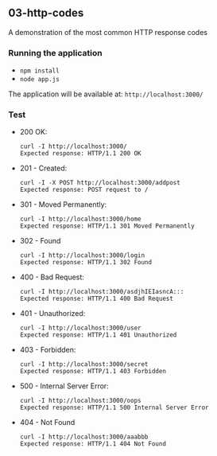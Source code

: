 ## 03-http-codes
A demonstration of the most common HTTP response codes

### Running the application
  - `npm install`
  - `node app.js`

The application will be available at: `http://localhost:3000/`

### Test
  - 200 OK:
    ```
    curl -I http://localhost:3000/
    Expected response: HTTP/1.1 200 OK
    ```
  - 201 - Created:
    ```
    curl -I -X POST http://localhost:3000/addpost
    Expected response: POST request to /
    ```
  - 301 - Moved Permanently:
    ```
    curl -I http://localhost:3000/home
    Expected response: HTTP/1.1 301 Moved Permanently
    ```
  - 302 - Found
    ```
    curl -I http://localhost:3000/login
    Expected response: HTTP/1.1 302 Found
    ```
  - 400 - Bad Request:
    ```
    curl -I http://localhost:3000/asdjhIEIasncA:::
    Expected response: HTTP/1.1 400 Bad Request
    ```
  - 401 - Unauthorized:
    ```
    curl -I http://localhost:3000/user
    Expected response: HTTP/1.1 401 Unauthorized
    ```
  - 403 - Forbidden:
    ```
    curl -I http://localhost:3000/secret
    Expected response: HTTP/1.1 403 Forbidden
    ```
  - 500 - Internal Server Error:
    ```
    curl -I http://localhost:3000/oops
    Expected response: HTTP/1.1 500 Internal Server Error
    ```
  - 404 - Not Found
    ```
    curl -I http://localhost:3000/aaabbb
    Expected response: HTTP/1.1 404 Not Found
    ```
